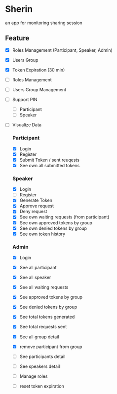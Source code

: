 # Sherin
 
 an app for monitoring sharing session
 
 ## Feature
 - [x] Roles Management (Participant, Speaker, Admin)
 - [x] Users Group
 - [x] Token Expiration (30 min)
 - [ ] Roles Management
 - [ ] Users Group Management
 - [ ] Support PIN
    - [ ] Participant
    - [ ] Speaker
 - [ ] Visualize Data
 
     ### Participant
     - [x] Login
     - [x] Register
     - [x] Submit Token / sent reuqests
     - [x] See own all submitted tokens

     ### Speaker
     - [x] Login
     - [ ] Register
     - [x] Generate Token
     - [x] Approve request
     - [x] Deny request
     - [x] See own waiting requests (from participant)
     - [x] See own approved tokens by group
     - [x] See own denied tokens by group
     - [x] See own token history

     ### Admin
     - [x] Login
     - [x] See all participant
     - [x] See all speaker
     - [x] See all waiting requests
     - [x] See approved tokens by group
     - [x] See denied tokens by group
     - [x] See total tokens generated
     - [x] See total requests sent
     - [x] See all group detail
     - [x] remove participant from group
     - [ ] See participants detail
     - [ ] See speakers detail
     - [ ] Manage roles
     - [ ] reset token expiration 

